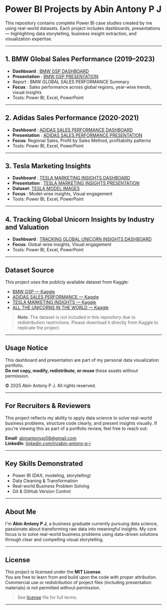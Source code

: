 # Power BI Projects by Abin Antony P J

This repository contains complete Power BI case studies created by me using real-world datasets. Each project includes dashboards, presentations — highlighting data storytelling, business insight extraction, and visualization expertise.

---

## 1. BMW Global Sales Performance (2019–2023)

- **Dashboard** : [BMW GSP DASHBOARD](./BMW%20GLOBAL%20SALES%20PERFORMANCE%20DASHBOARD.pbix) 
- **Presentation** : [BMW GSP PRESENTATION](./BMW%20GSP%20(2019-2023).pptx)
- Report : BMW GLOBAL SALES PERFORMANCE Summary
- **Focus** : Sales performance across global regions, year-wise trends, visual insights
- Tools: Power BI, Excel, PowerPoint

---

## 2. Adidas Sales Performance (2020-2021)

- **Dashboard** : [ADIDAS SALES PERFORMANCE DASHBOARD](./ADIDAS%20POWER%20BI%20PROJECT.pbix) 
- **Presentation** : [ADIDAS SALES PERFORMANCE PRESENTATION](./ADIDAS%20power%20bi-project.pptx)
- **Focus**: Regional Sales, Profit by Sales Method, profitability patterns
- Tools: Power BI, Excel, PowerPoint

---

## 3. Tesla Marketing Insights

- **Dashboard** : [TESLA MARKETING INSIGHTS DASHBOARD](./TESLA%20MARKETING%20INSGHTS.pbix)
- **Presentation** : [TESLA MARKETING INSIGHTS PRESENTATION](./TESLA%20PPT.pptx)
- **Dataset**: [TESLA MODEL IMAGES](./TESLA%20%20CAR%20model%20images.csv)
- **Focus** : Model-wise insights, Visual engagement
- Tools: Power BI, Excel, PowerPoint

---

## 4. Tracking Global Unicorn Insights by Industry and Valuation

- **Dashboard** : [TRACKING GLOBAL UNICORN INSIGHTS DASHBOARD](./Tracking%20Global%20Unicorns%20-%20Insights%20by%20Industry%20and%20Valuation.pbix)
- **Focus**: Global-wise insights, Visual engagement
- Tools: Power BI, Excel, PowerPoint

---

## Dataset Source

This project uses the publicly available dataset from Kaggle:

- [BMW GSP — Kaggle](https://www.kaggle.com/datasets/mlg-ulb/creditcardfraud)
- [ADIDAS SALES PERFORMANCE — Kaggle](https://www.kaggle.com/datasets/mlg-ulb/creditcardfraud)
- [TESLA MARKETING INSIGHTS — Kaggle](https://www.kaggle.com/datasets/mlg-ulb/creditcardfraud)
- [ALL THE UNICORNS IN THE WORLD — Kaggle](https://www.kaggle.com/datasets/shubhamoujlayan/all-the-unicorns-in-the-world?resource=download)

> **Note**: The dataset is not included in this repository due to redistribution restrictions. Please download it directly from Kaggle to replicate the project.

---

## Usage Notice

This dashboard and presentation are part of my personal data visualization portfolio.  
**Do not copy, modify, redistribute, or reuse** these assets without permission.

© 2025 Abin Antony P J. All rights reserved.

---

## For Recruiters & Reviewers

This project reflects my ability to apply data science to solve real-world business problems, structure code clearly, and present insights visually. If you're viewing this as part of a portfolio review, feel free to reach out:

**Email**: [abinantonypj08@gmail.com](mailto:abinantonypj08@gmail.com)  
**LinkedIn**: [linkedin.com/in/abin-antony-p-j](https://www.linkedin.com/in/abin-antony-p-j/)

---

## Key Skills Demonstrated

- Power BI (DAX, modeling, storytelling)
- Data Cleaning & Transformation
- Real-world Business Problem Solving
- Git & GitHub Version Control

---

## About Me

I'm **Abin Antony P J**, a business graduate currently pursuing data science, passionate about transforming raw data into meaningful insights. My core focus is to solve real-world business problems using data-driven solutions through clear and compelling visual storytelling.

---
## License

This project is licensed under the **MIT License**.  
You are free to learn from and build upon the code with proper attribution. Commercial use or redistribution of project files (including presentation materials) is not permitted without permission.

> See [license](LICENSE) file for full terms.

---
